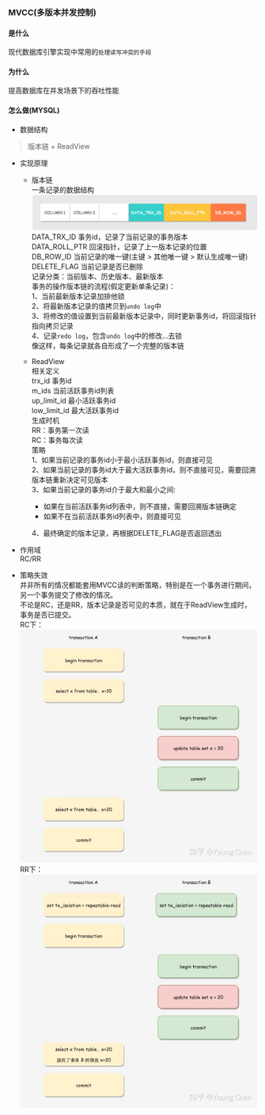 ### MVCC(多版本并发控制)
#### 是什么
  现代数据库引擎实现中常用的`处理读写冲突的手段`
#### 为什么
  提高数据库在并发场景下的吞吐性能
#### 怎么做(MYSQL)
* 数据结构
> 版本链 + ReadView

* 实现原理
  * 版本链<br>
  一条记录的数据结构![](./mysql-table-record-data-structure.jpg)
  DATA_TRX_ID 事务id，记录了当前记录的事务版本<br>
  DATA_ROLL_PTR 回滚指针，记录了上一版本记录的位置<br>
  DB_ROW_ID 当前记录的唯一键(主键 > 其他唯一键 > 默认生成唯一键)<br>
  DELETE_FLAG 当前记录是否已删除<br>
  记录分类：当前版本、历史版本、最新版本<br>
  事务的操作版本链的流程(假定更新单条记录)：<br>
  1、当前最新版本记录加排他锁<br>
  2、将最新版本记录的值拷贝到`undo log`中<br>
  3、将修改的值设置到当前最新版本记录中，同时更新事务id，将回滚指针指向拷贝记录<br>
  4、记录`redo log`，包含`undo log`中的修改...去锁<br>
  像这样，每条记录就各自形成了一个完整的版本链<br>
  * ReadView<br>
  相关定义<br>
  trx_id 事务id<br>
  m_ids 当前活跃事务id列表<br>
  up_limit_id 最小活跃事务id<br>
  low_limit_id 最大活跃事务id<br>
  生成时机<br>
  RR：事务第一次读<br>
  RC：事务每次读<br>
  策略<br>
  1、如果当前记录的事务id小于最小活跃事务id，则直接可见<br>
  2、如果当前记录的事务id大于最大活跃事务id，则不直接可见，需要回溯版本链重新决定可见版本<br>
  3、如果当前记录的事务id介于最大和最小之间:<br>
    * 如果在当前活跃事务id列表中，则不直接，需要回溯版本链确定<br>
    * 如果不在当前活跃事务id列表中，则直接可见<br>
  
    4、最终确定的版本记录，再根据DELETE_FLAG是否返回透出<br>
  
* 作用域<br>
RC/RR<br>
  
* 策略失效<br>
并非所有的情况都能套用MVCC读的判断策略，特别是在一个事务进行期间，另一个事务提交了修改的情况。<br>
不论是RC，还是RR，版本记录是否可见的本质，就在于ReadView生成时，事务是否已提交。<br>
RC下：<br>![](./mysql-mvcc-invalid-rc.jpg)<br>
RR下：<br>![](./mysql-mvcc-invalid-rr.jpg)<br>
  

